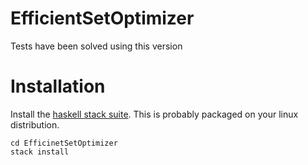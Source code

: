 # EfficientSetOptimizer

Tests have been solved using this version

# Installation

Install the [haskell stack suite](https://docs.haskellstack.org/en/stable/). This is probably packaged on your linux distribution.

```
cd EfficinetSetOptimizer
stack install

```


